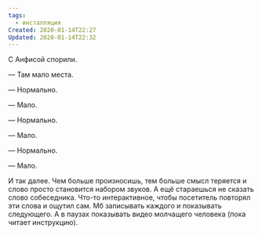 ```yaml
---
tags:
  - инсталляция
Created: 2020-01-14T22:27
Updated: 2020-01-14T22:32
---
```

С Анфисой спорили.

— Там мало места.

— Нормально.

— Мало.

— Нормально.

— Мало.

— Нормально.

— Мало.

И так далее. Чем больше произносишь, тем больше смысл теряется и слово просто становится набором звуков. А ещё стараешься не сказать слово собеседника. Что-то интерактивное, чтобы посетитель повторял эти слова и ощутил сам. Мб записывать каждого и показывать следующего. А в паузах показывать видео молчащего человека (пока читает инструкцию).